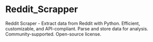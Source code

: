# Reddit_Scrapper
Reddit Scraper - Extract data from Reddit with Python. Efficient, customizable, and API-compliant. Parse and store data for analysis. Community-supported. Open-source license.
